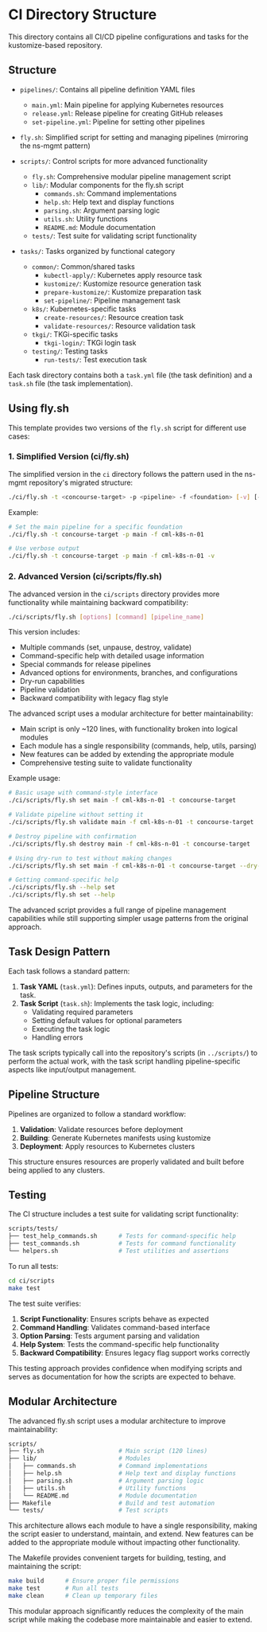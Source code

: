 # CI Directory Structure

This directory contains all CI/CD pipeline configurations and tasks for the kustomize-based repository.

## Structure

- `pipelines/`: Contains all pipeline definition YAML files
  - `main.yml`: Main pipeline for applying Kubernetes resources
  - `release.yml`: Release pipeline for creating GitHub releases
  - `set-pipeline.yml`: Pipeline for setting other pipelines

- `fly.sh`: Simplified script for setting and managing pipelines (mirroring the ns-mgmt pattern)

- `scripts/`: Control scripts for more advanced functionality
  - `fly.sh`: Comprehensive modular pipeline management script
  - `lib/`: Modular components for the fly.sh script
    - `commands.sh`: Command implementations
    - `help.sh`: Help text and display functions
    - `parsing.sh`: Argument parsing logic
    - `utils.sh`: Utility functions
    - `README.md`: Module documentation
  - `tests/`: Test suite for validating script functionality

- `tasks/`: Tasks organized by functional category
  - `common/`: Common/shared tasks
    - `kubectl-apply/`: Kubernetes apply resource task
    - `kustomize/`: Kustomize resource generation task
    - `prepare-kustomize/`: Kustomize preparation task
    - `set-pipeline/`: Pipeline management task
  - `k8s/`: Kubernetes-specific tasks
    - `create-resources/`: Resource creation task
    - `validate-resources/`: Resource validation task
  - `tkgi/`: TKGi-specific tasks
    - `tkgi-login/`: TKGi login task
  - `testing/`: Testing tasks
    - `run-tests/`: Test execution task

Each task directory contains both a `task.yml` file (the task definition) and a `task.sh` file (the task implementation).

## Using fly.sh

This template provides two versions of the `fly.sh` script for different use cases:

### 1. Simplified Version (ci/fly.sh)

The simplified version in the `ci` directory follows the pattern used in the ns-mgmt repository's migrated structure:

```bash
./ci/fly.sh -t <concourse-target> -p <pipeline> -f <foundation> [-v] [-c <config-repo-path>]
```

Example:
```bash
# Set the main pipeline for a specific foundation
./ci/fly.sh -t concourse-target -p main -f cml-k8s-n-01

# Use verbose output
./ci/fly.sh -t concourse-target -p main -f cml-k8s-n-01 -v
```

### 2. Advanced Version (ci/scripts/fly.sh)

The advanced version in the `ci/scripts` directory provides more functionality while maintaining backward compatibility:

```bash
./ci/scripts/fly.sh [options] [command] [pipeline_name]
```

This version includes:
- Multiple commands (set, unpause, destroy, validate)
- Command-specific help with detailed usage information
- Special commands for release pipelines
- Advanced options for environments, branches, and configurations
- Dry-run capabilities
- Pipeline validation
- Backward compatibility with legacy flag style

The advanced script uses a modular architecture for better maintainability:
- Main script is only ~120 lines, with functionality broken into logical modules
- Each module has a single responsibility (commands, help, utils, parsing)
- New features can be added by extending the appropriate module
- Comprehensive testing suite to validate functionality

Example usage:
```bash
# Basic usage with command-style interface
./ci/scripts/fly.sh set main -f cml-k8s-n-01 -t concourse-target

# Validate pipeline without setting it
./ci/scripts/fly.sh validate main -f cml-k8s-n-01 -t concourse-target

# Destroy pipeline with confirmation
./ci/scripts/fly.sh destroy main -f cml-k8s-n-01 -t concourse-target

# Using dry-run to test without making changes
./ci/scripts/fly.sh set main -f cml-k8s-n-01 -t concourse-target --dry-run

# Getting command-specific help
./ci/scripts/fly.sh --help set
./ci/scripts/fly.sh set --help
```

The advanced script provides a full range of pipeline management capabilities while still supporting simpler usage patterns from the original approach.

## Task Design Pattern

Each task follows a standard pattern:

1. **Task YAML** (`task.yml`): Defines inputs, outputs, and parameters for the task.
2. **Task Script** (`task.sh`): Implements the task logic, including:
   - Validating required parameters
   - Setting default values for optional parameters
   - Executing the task logic
   - Handling errors

The task scripts typically call into the repository's scripts (in `../scripts/`) to perform the actual work, with the task script handling pipeline-specific aspects like input/output management.

## Pipeline Structure

Pipelines are organized to follow a standard workflow:

1. **Validation**: Validate resources before deployment
2. **Building**: Generate Kubernetes manifests using kustomize
3. **Deployment**: Apply resources to Kubernetes clusters

This structure ensures resources are properly validated and built before being applied to any clusters.

## Testing

The CI structure includes a test suite for validating script functionality:

```sh
scripts/tests/
├── test_help_commands.sh      # Tests for command-specific help
├── test_commands.sh           # Tests for command functionality
└── helpers.sh                 # Test utilities and assertions
```

To run all tests:

```bash
cd ci/scripts
make test
```

The test suite verifies:

1. **Script Functionality**: Ensures scripts behave as expected
2. **Command Handling**: Validates command-based interface
3. **Option Parsing**: Tests argument parsing and validation
4. **Help System**: Tests the command-specific help functionality
5. **Backward Compatibility**: Ensures legacy flag support works correctly

This testing approach provides confidence when modifying scripts and serves as documentation for how the scripts are expected to behave.

## Modular Architecture

The advanced fly.sh script uses a modular architecture to improve maintainability:

```sh
scripts/
├── fly.sh                     # Main script (120 lines)
├── lib/                       # Modules
│   ├── commands.sh            # Command implementations
│   ├── help.sh                # Help text and display functions
│   ├── parsing.sh             # Argument parsing logic
│   ├── utils.sh               # Utility functions
│   └── README.md              # Module documentation
├── Makefile                   # Build and test automation
└── tests/                     # Test scripts
```

This architecture allows each module to have a single responsibility, making the script easier to understand, maintain, and extend. New features can be added to the appropriate module without impacting other functionality.

The Makefile provides convenient targets for building, testing, and maintaining the script:

```sh
make build      # Ensure proper file permissions
make test       # Run all tests
make clean      # Clean up temporary files
```

This modular approach significantly reduces the complexity of the main script while making the codebase more maintainable and easier to extend.
